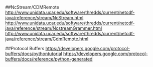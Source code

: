 ##NcStream/CDMRemote
http://www.unidata.ucar.edu/software/thredds/current/netcdf-java/reference/stream/NcStream.html
http://www.unidata.ucar.edu/software/thredds/current/netcdf-java/reference/stream/NcstreamGrammer.html
http://www.unidata.ucar.edu/software/thredds/current/netcdf-java/reference/stream/CdmRemote.html

##Protocol Buffers
https://developers.google.com/protocol-buffers/docs/pythontutorial
https://developers.google.com/protocol-buffers/docs/reference/python-generated

